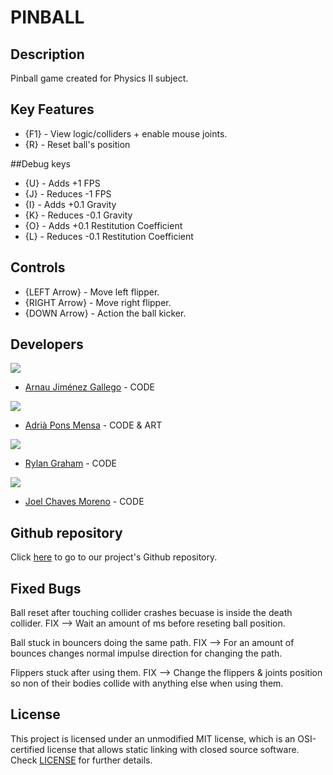 # PINBALL

## Description

Pinball game created for Physics II subject.

## Key Features

 - {F1} - View logic/colliders + enable mouse joints.
 - {R} - Reset ball's position

 ##Debug keys
  - {U} - Adds +1 FPS
  - {J} - Reduces -1 FPS
  - {I} - Adds +0.1 Gravity
  - {K} - Reduces -0.1 Gravity
  - {O} - Adds +0.1 Restitution Coefficient
  - {L} - Reduces -0.1 Restitution Coefficient

## Controls

 - {LEFT Arrow} - Move left flipper.
 - {RIGHT Arrow} - Move right flipper.
 - {DOWN Arrow} - Action the ball kicker.

## Developers

 ![](https://github.com/Historn/PinBall_Game/blob/master/TeamPhotos/arnaujimenez.png)
 - [Arnau Jiménez Gallego](https://github.com/Historn) - CODE 
 
 ![](https://github.com/Historn/PinBall_Game/blob/master/TeamPhotos/adriapons.jpg)
 - [Adrià Pons Mensa](https://github.com/AdriaPm) - CODE & ART
 
 ![](https://github.com/Historn/PinBall_Game/blob/master/TeamPhotos/rylangraham.jpg)
 - [Rylan Graham](https://github.com/RylanJGraham) - CODE
 
 ![](https://github.com/Historn/PinBall_Game/blob/master/TeamPhotos/joelchaves.jpg)
 - [Joel Chaves Moreno](https://github.com/JoeyCM) - CODE
 
 ## Github repository
  Click [here](https://github.com/Historn/PinBall_Game) to go to our project's Github repository.
 
## Fixed Bugs

Ball reset after touching collider crashes becuase is inside the death collider. FIX --> Wait an amount of ms before reseting ball position.

Ball stuck in bouncers doing the same path. FIX --> For an amount of bounces changes normal impulse direction for changing the path.

Flippers stuck after using them. FIX --> Change the flippers & joints position so non of their bodies collide with anything else when using them. 

## License

This project is licensed under an unmodified MIT license, which is an OSI-certified license that allows static linking with closed source software. Check [LICENSE](https://mit-license.org/) for further details.
